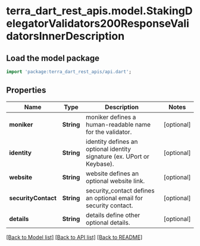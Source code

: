 # terra_dart_rest_apis.model.StakingDelegatorValidators200ResponseValidatorsInnerDescription

## Load the model package
```dart
import 'package:terra_dart_rest_apis/api.dart';
```

## Properties
Name | Type | Description | Notes
------------ | ------------- | ------------- | -------------
**moniker** | **String** | moniker defines a human-readable name for the validator. | [optional] 
**identity** | **String** | identity defines an optional identity signature (ex. UPort or Keybase). | [optional] 
**website** | **String** | website defines an optional website link. | [optional] 
**securityContact** | **String** | security_contact defines an optional email for security contact. | [optional] 
**details** | **String** | details define other optional details. | [optional] 

[[Back to Model list]](../README.md#documentation-for-models) [[Back to API list]](../README.md#documentation-for-api-endpoints) [[Back to README]](../README.md)


